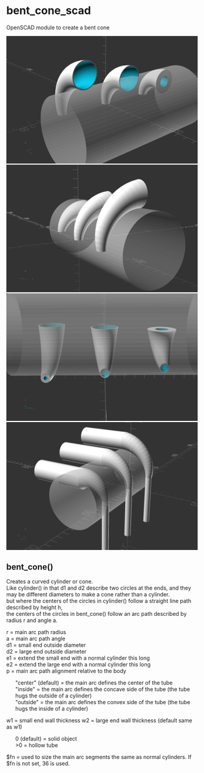 # bent_cone_scad
OpenSCAD module to create a bent cone

![](bent_cone_demo.png)
![](bent_cone_demo_1.png)
![](bent_cone_demo_2.png)
![](bent_cone_demo_3.png)

## bent_cone()
Creates a curved cylinder or cone.  
Like cylinder() in that d1 and d2 describe two circles at the ends, and they may be different diameters to make a cone rather than a cylinder.  
but where the centers of the circles in cylinder() follow a straight line path described by height h,  
the centers of the circles in bent_cone() follow an arc path described by radius r and angle a.

r = main arc path radius  
a = main arc path angle  
d1 = small end outside diameter  
d2 = large end outside diameter  
e1 = extend the small end with a normal cylinder this long  
e2 = extend the large end with a normal cylinder this long  
p = main arc path alignment relative to the body  
<ul>
"center" (default) = the main arc defines the center of the tube<br>
"inside" = the main arc defines the concave side of the tube (the tube hugs the outside of a cylinder)<br>
"outside" = the main arc defines the convex side of the tube (the tube hugs the inside of a cylinder)
</ul>
w1 = small end wall thickness
w2 = large end wall thickness (default same as w1)
<ul>
0 (default) = solid object<br>
>0 = hollow tube
</ul>
$fn = used to size the main arc segments the same as normal cylinders. If $fn is not set, 36 is used.
